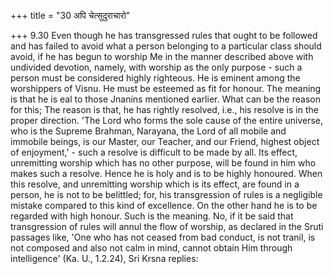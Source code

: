 +++
title = "30 अपि चेत्सुदुराचारो"

+++
9.30 Even though he has transgressed rules that ought to be followed and
has failed to avoid what a person belonging to a particular class should
avoid, if he has begun to worship Me in the manner described above with
undivided devotion, namely, with worship as the only purpose - such a
person must be considered highly righteous. He is eminent among the
worshippers of Visnu. He must be esteemed as fit for honour. The meaning
is that he is eal to those Jnanins mentioned earlier. What can be the
reason for this; The reason is that, he has rightly resolved, i.e., his
resolve is in the proper direction. 'The Lord who forms the sole cause
of the entire universe, who is the Supreme Brahman, Narayana, the Lord
of all mobile and immobile beings, is our Master, our Teacher, and our
Friend, highest object of enjoyment,' - such a resolve is difficult to
be made by all. Its effect, unremitting worship which has no other
purpose, will be found in him who makes such a resolve. Hence he is holy
and is to be highly honoured. When this resolve, and unremitting worship
which is its effect, are found in a person, he is not to be belittled;
for, his transgression of rules is a negligible mistake compared to this
kind of excellence. On the other hand he is to be regarded with high
honour. Such is the meaning. No, if it be said that transgression of
rules will annul the flow of worship, as declared in the Sruti passages
like, 'One who has not ceased from bad conduct, is not tranil, is not
composed and also not calm in mind, cannot obtain Him through
intelligence' (Ka. U., 1.2.24), Sri Krsna replies:
